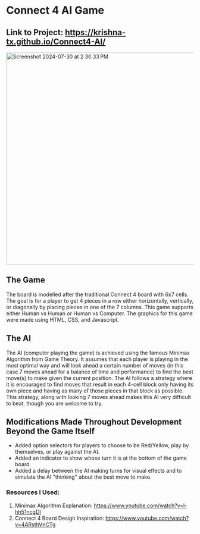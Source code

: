 # Connect 4 AI Game

## Link to Project: https://krishna-tx.github.io/Connect4-AI/

<img width="570" alt="Screenshot 2024-07-30 at 2 30 33 PM" src="https://github.com/user-attachments/assets/0fdcb58d-1a3b-4e56-8e6b-716d972731be">

## The Game
The board is modelled after the traditional Connect 4 board with 6x7 cells. The goal is for a player to get 4 pieces in a row either horizontally, vertically, or diagonally by placing pieces in one of the 7 columns. This game supports either Human vs Human or Human vs Computer. The graphics for this game were made using HTML, CSS, and Javascript.

## The AI
The AI (computer playing the game) is achieved using the famous Minimax Algorithm from Game Theory. It assumes that each player is playing in the most optimal way and will look ahead a certain number of moves (in this case 7 moves ahead for a balance of time and performance) to find the best move(s) to make given the current position. The AI follows a strategy where it is encouraged to find moves that result in each 4-cell block only having its own piece and having as many of those pieces in that block as possible. This strategy, along with looking 7 moves ahead makes this AI very difficult to beat, though you are welcome to try.

## Modifications Made Throughout Development Beyond the Game Itself
* Added option selectors for players to choose to be Red/Yellow, play by themselves, or play against the AI.
* Added an indicator to show whose turn it is at the bottom of the game board.
* Added a delay between the AI making turns for visual effects and to simulate the AI "thinking" about the best move to make.

### Resources I Used:
1. Minimax Algorithm Explanation: https://www.youtube.com/watch?v=l-hh51ncgDI
2. Connect 4 Board Design Inspiration: https://www.youtube.com/watch?v=4ARsthVnCTg
